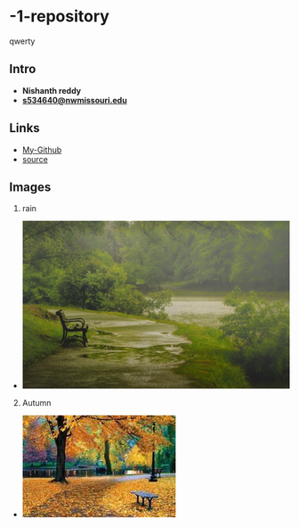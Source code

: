 # -1-repository
qwerty
## Intro

- **Nishanth reddy**
- **s534640@nwmissouri.edu**

## Links 
- [ My-Github](https://github.com/Nishanthreddy1997 "my reference link to github")
- [source](https://github.com/Nishanthreddy1997/-1-repository "my 1-repositpory")

## Images

1. rain
- ![click for image](https://github.com/Nishanthreddy1997/-1-repository/blob/master/RAIN.jpg)

2. Autumn
- ![click for image](https://github.com/Nishanthreddy1997/-1-repository/blob/master/autumn.jpeg)
